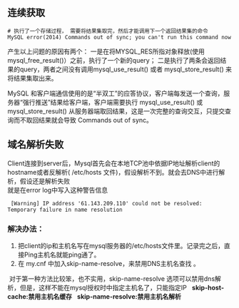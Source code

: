 ## 连续获取
``` shell
# 执行了一个存储过程， 需要将结果集取完，然后才能调用下一个返回结果集的命令
MySQL error(2014) Commands out of sync; you can't run this command now
```

产生以上问题的原因有两个：
一是在将MYSQL_RES所指对象释放(使用mysql_free_result()）之前，执行了一个新的query；
二是执行了两条会返回结果的query，两者之间没有调用mysql_use_result() 或者 mysql_store_result() 来将结果集取出来。

MySQL 和客户端通信使用的是“半双工”的应答协议，客户端每发送一个查询，服务器“强行推送”结果给客户端，客户端需要执行 mysql_use_result() 或 mysql_store_result() 从服务器端取回结果，这是一次完整的查询交互，只提交查询而不取回结果就会导致 Commands out of sync。


## 域名解析失败

Client连接到server后，Mysql首先会在本地TCP池中依据IP地址解析client的hostname或者反解析( /etc/hosts 文件)，假设解析不到。就会去DNS中进行解析，假设还是解析失败  
就是在error log中写入这种警告信息
``` 
 [Warning] IP address '61.143.209.110' could not be resolved: Temporary failure in name resolution
```

### 解决办法：

1.  把client的ip和主机名写在mysql服务器的/etc/hosts文件里。记录完之后，直接Ping主机名就能ping通了。
2. 在 my.cnf 中加入skip-name-resolve，来禁用DNS主机名查找 。

 对于第一种方法比较笨，也不实用，skip-name-resolve 选项可以禁用dns解析，但是，这样不能在mysql授权时中指定主机名了，只能指定IP
  **skip-host-cache:禁用主机名缓存**
  **skip-name-resolve:禁用主机名解析**